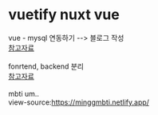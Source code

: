 # vuetify nuxt vue


vue - mysql 연동하기 --> 블로그 작성<br>
[참고자료](https://opentutorials.org/course/3347/21185)
<br><br>
fonrtend, backend 분리 <br>
[참고자료](https://vlee.kr/4155)
<br><br>
mbti um..<br>
view-source:https://minggmbti.netlify.app/
